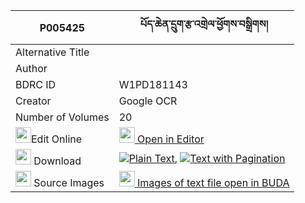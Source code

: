 |P005425|པོད་ཆེན་དྲུག་རྩ་འགྲེལ་ཕྱོགས་བསྒྲིགས། 
| --- | --- 
|Alternative Title |
|Author | 
|BDRC ID | W1PD181143
|Creator | Google OCR
|Number of Volumes| 20
|<img width="25" src="https://img.icons8.com/color/25/000000/edit-property.png">Edit Online| [<img width="25" src="https://avatars.githubusercontent.com/u/45091458?s=200&v=4"> Open in Editor](http://editor.openpecha.org/P005425)
|<img width="25" src="https://img.icons8.com/fluent/48/000000/download-2.png"/>  Download | [![](https://img.icons8.com/color/20/000000/txt.png)Plain Text](https://github.com/Openpecha/P005425/releases/download/v2/po_chen_druk_tsadrel_chok_drik_plain_P005425.zip), [![](https://img.icons8.com/color/20/000000/txt.png)Text with Pagination](https://github.com/Openpecha/P005425/releases/download/v2/po_chen_druk_tsadrel_chok_drik_pages_P005425.zip)
|<img width="25" src="https://img.icons8.com/plasticine/100/000000/pictures-folder.png"/>  Source Images | [<img width="25" src="https://library.bdrc.io/icons/BUDA-small.svg"> Images of text file open in BUDA](https://library.bdrc.io/show/bdr:W1PD181143)